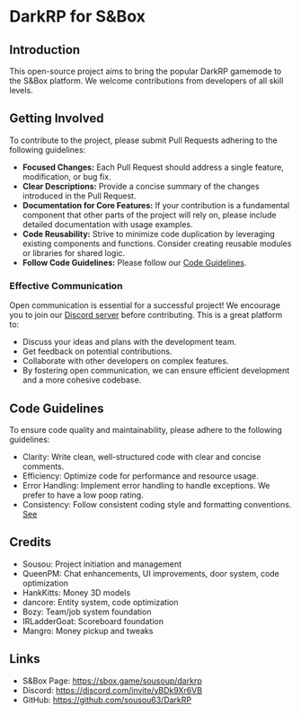 # DarkRP for S&Box
## Introduction
This open-source project aims to bring the popular DarkRP gamemode to the S&Box platform. We welcome contributions from developers of all skill levels.

## Getting Involved
To contribute to the project, please submit Pull Requests adhering to the following guidelines:
- **Focused Changes:** Each Pull Request should address a single feature, modification, or bug fix.
- **Clear Descriptions:** Provide a concise summary of the changes introduced in the Pull Request.
- **Documentation for Core Features:** If your contribution is a fundamental component that other parts of the project will rely on, please include detailed documentation with usage examples.
- **Code Reusability:** Strive to minimize code duplication by leveraging existing components and functions. Consider creating reusable modules or libraries for shared logic.
- **Follow Code Guidelines:** Please follow our [Code Guidelines](#code-guidelines).

### Effective Communication

Open communication is essential for a successful project! We encourage you to join our [Discord server](https://discord.com/invite/yBDk9Xr6VB) before contributing. This is a great platform to:

- Discuss your ideas and plans with the development team.
- Get feedback on potential contributions.
- Collaborate with other developers on complex features.
- By fostering open communication, we can ensure efficient development and a more cohesive codebase.

## Code Guidelines
To ensure code quality and maintainability, please adhere to the following guidelines:

- Clarity: Write clean, well-structured code with clear and concise comments.
- Efficiency: Optimize code for performance and resource usage.
- Error Handling: Implement error handling to handle exceptions. We prefer to have a low poop rating.
- Consistency: Follow consistent coding style and formatting conventions. [See](https://learn.microsoft.com/en-us/dotnet/csharp/fundamentals/coding-style/identifier-names)
## Credits
- Sousou: Project initiation and management
- QueenPM: Chat enhancements, UI improvements, door system, code optimization
- HankKitts: Money 3D models
- dancore: Entity system, code optimization
- Bozy: Team/job system foundation
- IRLadderGoat: Scoreboard foundation
- Mangro: Money pickup and tweaks
## Links
- S&Box Page: https://sbox.game/sousoup/darkrp
- Discord: https://discord.com/invite/yBDk9Xr6VB
- GitHub: https://github.com/sousou63/DarkRP 

